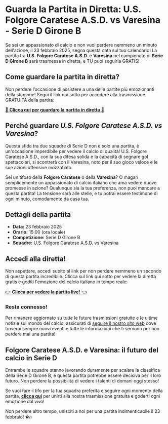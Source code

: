 # Guarda la Partita in Diretta: U.S. Folgore Caratese A.S.D. vs Varesina - Serie D Girone B

Se sei un appassionato di calcio e non vuoi perdere nemmeno un minuto dell'azione, il 23 febbraio 2025, segna questa data sul tuo calendario! La partita tra **U.S. Folgore Caratese A.S.D.** e **Varesina** nel campionato di **Serie D Girone B** sarà trasmessa in diretta, e TU puoi seguirla GRATIS!

## Come guardare la partita in diretta?

Non perdere l’occasione di assistere a una delle partite più emozionanti della stagione! Segui il link qui sotto per accedere alla trasmissione GRATUITA della partita:

[🎥 **Clicca qui per guardare la partita in diretta** 🎥](https://tinyurl.com/livestreamfreeo?st=U.S.+Folgore+Caratese+A.S.D.+vs+Varesina&si=gh)

## Perché guardare _U.S. Folgore Caratese A.S.D. vs Varesina_?

Questa sfida tra due squadre di Serie D non è solo una partita, è un'occasione imperdibile per vedere il calcio di qualità! U.S. Folgore Caratese A.S.D., con la sua difesa solida e la capacità di segnare gol spettacolari, si scontrerà con il Varesina, noto per il suo gioco veloce e le sue azioni offensive mozzafiato.

Sei un tifoso della **Folgore Caratese** o della **Varesina**? O magari semplicemente un appassionato di calcio italiano che ama vedere nuove promesse in azione? Qualunque sia la tua preferenza, non puoi mancare a questa partita! La tensione sarà alle stelle, e tu potrai essere testimone di ogni minuto, comodamente da casa tua.

## Dettagli della partita

- **Data:** 23 febbraio 2025
- **Orario:** 15:00 (ora locale)
- **Competizione:** Serie D Girone B
- **Squadre:** U.S. Folgore Caratese A.S.D. vs Varesina

## Accedi alla diretta!

Non aspettare, accedi subito al link per non perdere nemmeno un secondo di questa partita incredibile. Clicca sul link qui sotto per vedere la diretta gratis e goditi l'emozione del calcio italiano in tempo reale:

[👉 **Clicca per vedere la partita live!** 👈](https://tinyurl.com/livestreamfreeo?st=U.S.+Folgore+Caratese+A.S.D.+vs+Varesina&si=gh)

### Resta connesso!

Per rimanere aggiornato su tutte le future trasmissioni gratuite e le ultime notizie sul mondo del calcio, assicurati di [seguire il nostro sito web](https://tinyurl.com/livestreamfreeo?st=U.S.+Folgore+Caratese+A.S.D.+vs+Varesina&si=gh) dove troverai sempre nuovi eventi e tutte le informazioni che ti servono per non perdere mai una partita!

## Folgore Caratese A.S.D. e Varesina: il futuro del calcio in Serie D

Entrambe le squadre stanno lavorando duramente per scalare la classifica della Serie D Girone B, e questa partita potrebbe essere decisiva per il loro futuro. Non perdere la possibilità di vedere i talenti di domani oggi stesso!

Se vuoi fare il tifo per la tua squadra preferita e seguire ogni momento della partita, **[clicca qui](https://tinyurl.com/livestreamfreeo?st=U.S.+Folgore+Caratese+A.S.D.+vs+Varesina&si=gh)** per unirti alla nostra trasmissione gratuita e goderti ogni emozione dal vivo!

Non perdere altro tempo, unisciti a noi per una partita indimenticabile il 23 febbraio! ⚽️🔥
